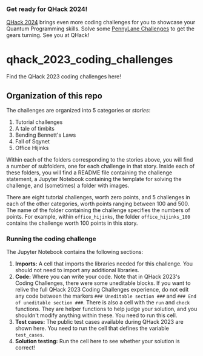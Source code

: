 ### Get ready for QHack 2024!

[QHack 2024](https://qhack.ai/) brings even more coding challenges for you to showcase your Quantum Programming skills. Solve some [PennyLane Challenges](https://pennylane.ai/challenges/) to get the gears turning. See you at QHack!

# qhack_2023_coding_challenges
Find the QHack 2023 coding challenges here!

## Organization of this repo

The challenges are organized into 5 categories or *stories*:

1. Tutorial challenges
2. A tale of timbits
3. Bending Bennett's Laws
4. Fall of Sqynet
5. Office Hijinks

Within each of the folders corresponding to the stories above, you will find a number of subfolders, one for each challenge in that story. Inside each of these folders, you will find a README file containing the challenge statement, a Jupyter Notebook containing the template for solving the challenge, and (sometimes) a folder with images. 

There are eight tutorial challenges, worth zero points, and 5 challenges in each of the other categories, worth points ranging between 100 and 500. The name of the folder containing the challenge specifies the numbers of points. For example, within `office_hijinks`, the folder `office_hijinks_100` contains the challenge worth 100 points in this story.

### Running the coding challenge

The Jupyter Notebook contains the following sections:

1. **Imports:** A cell that imports the libraries needed for this challenge. You should not need to import any additional libraries.
2. **Code:** Where you can write your code. Note that in QHack 2023's Coding Challenges, there were some uneditable blocks. If you want to relive the full QHack 2023 Coding Challenges experience, do not edit any code between the markers `### Uneditable section ###` and `### End of uneditable section ###`. There is also a cell with the `run` and `check` functions. They are helper functions to help judge your solution, and you shouldn't modify anything within these. You need to run this cell.
3. **Test cases:** The public test cases available during QHack 2023 are shown here. You need to run the cell that defines the variable `test_cases`.
4. **Solution testing:** Run the cell here to see whether your solution is correct!

